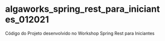 # algaworks_spring_rest_para_iniciantes_012021
Código do Projeto desenvolvido no Workshop Spring Rest para Iniciantes
